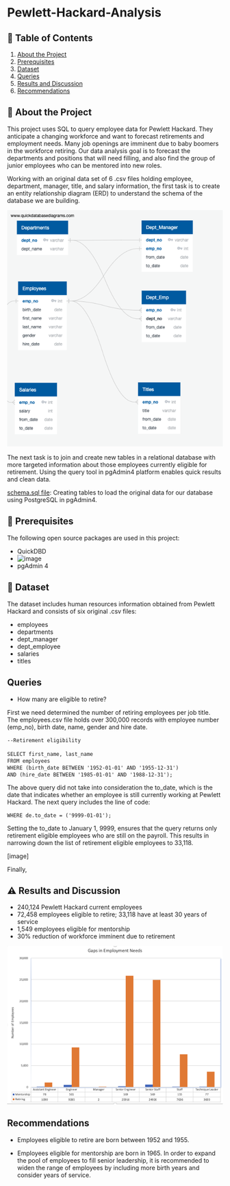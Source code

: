 # Pewlett-Hackard-Analysis


## :book: Table of Contents
1. [About the Project](#about)
2. [Prerequisites](#prerequisites)
3. [Dataset](#dataset)
4. [Queries](#queries)
5. [Results and Discussion](#results)
6. [Recommendations](#recommendations)

## :memo: About the Project <a name="about"></a>
This project uses SQL to query employee data for Pewlett Hackard. They anticipate a changing workforce and want to forecast retirements and employment needs. Many job openings are imminent due to baby boomers in the workforce retiring. Our data analysis goal is to forecast the departments and positions that will need filling, and also find the group of junior employees who can be mentored into new roles. 

Working with an original data set of 6 .csv files holding employee, department, manager, title, and salary information, the first task is to create an entity relationship diagram (ERD) to understand the schema of the database we are building. 

![image of ERD](https://github.com/EBolinVA/Pewlett-Hackard-Analysis/blob/main/EmployeeDB.png)

The next task is to join and create new tables in a relational database with more targeted information about those employees currently eligible for retirement. Using the query tool in pgAdmin4 platform enables quick results and clean data.

[schema.sql file](https://github.com/EBolinVA/Pewlett-Hackard-Analysis/blob/main/schema.sql): Creating tables to load the original data for our database using PostgreSQL in pgAdmin4.

## :briefcase: Prerequisites <a name="prerequisites"></a>

The following open source packages are used in this project:
- QuickDBD
- ![image](https://img.shields.io/badge/PostgreSQL-316192?style=for-the-badge&logo=postgresql&logoColor=white)
- pgAdmin 4 

## :floppy_disk: Dataset <a name="dataset"></a>

The dataset includes human resources information obtained from Pewlett Hackard and consists of six original .csv files:
- employees
- departments
- dept_manager
- dept_employee
- salaries
- titles

## Queries <a name="queries"></a>
- How many are  eligible to retire?



First we need determined the number of retiring employees per job title. The employees.csv file holds over 300,000 records with employee number (emp_no), birth date, name, gender and hire date. 

```
--Retirement eligibility

SELECT first_name, last_name
FROM employees
WHERE (birth_date BETWEEN '1952-01-01' AND '1955-12-31')
AND (hire_date BETWEEN '1985-01-01' AND '1988-12-31');
```

The above query did not take into consideration the to_date, which is the date that indicates whether an employee is still currently working at Pewlett Hackard. The next query includes the line of code:

```
WHERE de.to_date = ('9999-01-01');
```

Setting the to_date to January 1, 9999, ensures that the query returns only retirement eligible employees who are still on the payroll. This results in narrowing down the list of retirement eligible employees to 33,118.

[image]

Finally, 

## :warning: Results and Discussion <a name="results"></a>
* 240,124 Pewlett Hackard current employees 
* 72,458 employees eligible to retire; 33,118 have at least 30 years of service
* 1,549 employees eligible for mentorship
* 30% reduction of workforce imminent due to retirement

![image of barchart showing numbers of employees eligible to retire next to numbers of current employees eligible for mentorship](https://github.com/EBolinVA/Pewlett-Hackard-Analysis/blob/main/retiring_vs_mentorship_barchart.png)



## Recommendations <a name="recommendations"></a>

- Employees eligible to retire are born between 1952 and 1955. 

- Employees eligible for mentorship are born in 1965. In order to expand the pool of employees to fill senior leadership, it is recommended to widen the range of employees by including more birth years and consider years of service.